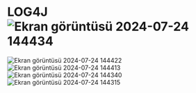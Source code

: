 # LOG4J ![Ekran görüntüsü 2024-07-24 144434](https://github.com/user-attachments/assets/565802c4-a1d6-4ef7-b297-e751c06ed6d5)
![Ekran görüntüsü 2024-07-24 144422](https://github.com/user-attachments/assets/7b645a08-0290-4972-93a2-b49d2075dff7)
![Ekran görüntüsü 2024-07-24 144413](https://github.com/user-attachments/assets/919703bc-774f-4c83-be4c-69f411b37774)
![Ekran görüntüsü 2024-07-24 144340](https://github.com/user-attachments/assets/baf87ed6-6dd5-470b-87bf-6b644fa1c748)
![Ekran görüntüsü 2024-07-24 144315](https://github.com/user-attachments/assets/e8e34891-8e12-419e-9a20-a8e5328c1dcc)
